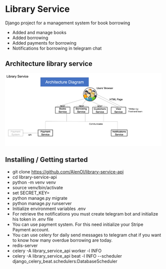 # Library Service

Django project for a management system for book borrowing

* Added and manage books
* Added borrowing
* Added payments for borrowing
* Notifications for borrowing in telegram chat

## Architecture library service

![Architecture](architecture_library_api_service.png)


## Installing / Getting started
* git clone https://github.com/AlenOl/library-service-api
* cd library-service-api
* python -m venv venv
* source venv/bin/activate
* set SECRET_KEY=<your secret key>
* python manage.py migrate
* python manage.py runserver
* Initialize environment variables .env
* For retrieve the notifications you must create telegram bot and initialize his token in .env file
* You can use payment system. For this need initialize your Stripe Payment account.
* You can use celery for daily send messages to telegram chat if you want to know how many overdue borrowing are today.
* redis-server
* celery -A library_service_api worker -l INFO
* celery -A library_service_api beat -l INFO --scheduler django_celery_beat.schedulers:DatabaseScheduler


